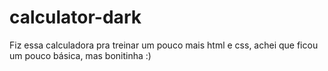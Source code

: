 # calculator-dark
Fiz essa calculadora pra treinar um pouco mais html e css, achei que ficou um pouco básica, mas bonitinha :)
